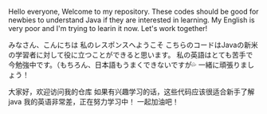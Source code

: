 Hello everyone, Welcome to my repository.
These codes should be good for newbies to understand Java if they are interested in learning.
My English is very poor and I'm trying to learin it now.
Let's work together!

みなさん、こんにちは
私のレスポンスへようこそ
こちらのコードはJavaの新米の学習者に対して役に立つことができると思います。
私の英語はとても苦手で今勉強中です。（もちろん、日本語もうまくできないですが💦
一緒に頑張りましょう！

大家好，欢迎访问我的仓库
如果有兴趣学习的话，这些代码应该很适合新手了解java
我的英语非常差，正在努力学习中！
一起加油吧！
